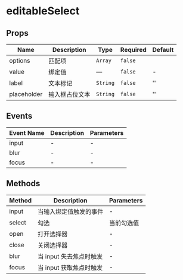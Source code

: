 # editableSelect

## Props

<!-- @vuese:editableSelect:props:start -->
|Name|Description|Type|Required|Default|
|---|---|---|---|---|
|options|匹配项|`Array`|`false`||
|value|绑定值|—|`false`|-|
|label|文本标记|`String`|`false`|''|
|placeholder|输入框占位文本|`String`|`false`|''|

<!-- @vuese:editableSelect:props:end -->


## Events

<!-- @vuese:editableSelect:events:start -->
|Event Name|Description|Parameters|
|---|---|---|
|input|-|-|
|blur|-|-|
|focus|-|-|

<!-- @vuese:editableSelect:events:end -->


## Methods

<!-- @vuese:editableSelect:methods:start -->
|Method|Description|Parameters|
|---|---|---|
|input|当输入绑定值触发的事件|-|
|select|勾选|当前勾选值|
|open|打开选择器|-|
|close|关闭选择器|-|
|blur|当 input 失去焦点时触发|-|
|focus|当 input 获取焦点时触发|-|

<!-- @vuese:editableSelect:methods:end -->


